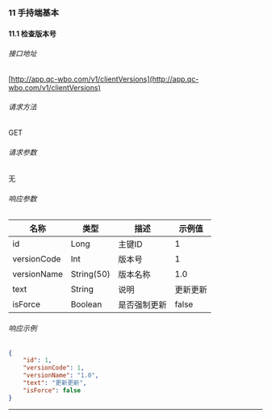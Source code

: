 ### 11 手持端基本 ###

#### 11.1 检查版本号 ####

###### 接口地址 ######

[http://app.qc-wbo.com/v1/clientVersions](http://app.qc-wbo.com/v1/clientVersions)

###### 请求方法 ######
GET


###### 请求参数 ######

无

###### 响应参数 ######

|名称|类型|描述|示例值|
|---|---|---|---|
| id | Long | 主键ID | 1 |
| versionCode | Int | 版本号 | 1 |
| versionName | String(50) | 版本名称 | 1.0 |
| text | String | 说明 | 更新更新 |
| isForce | Boolean | 是否强制更新 | false |

###### 响应示例 ######

```json
{
    "id": 1,
    "versionCode": 1,
    "versionName": "1.0",
    "text": "更新更新",
    "isForce": false
}
```

---
